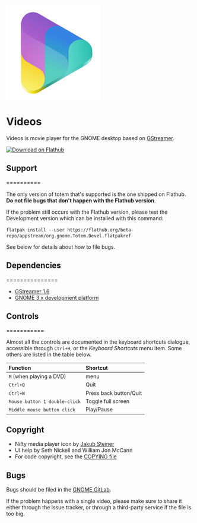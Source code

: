![icon](data/icons/scalable/org.gnome.Totem.svg)

# Videos
Videos is movie player for the GNOME desktop based on [GStreamer](https://gstreamer.freedesktop.org/).

[![Download on Flathub](https://upload.wikimedia.org/wikipedia/commons/thumb/a/a6/Flathub-badge-en.svg/240px-Flathub-badge-en.svg.png)](https://flathub.org/apps/details/org.gnome.Totem)

## Support
==========

The only version of totem that's supported is the one shipped on Flathub.
**Do not file bugs that don't happen with the Flathub version**.

If the problem still occurs with the Flathub version, please test the
Development version which can be installed with this command:

```
flatpak install --user https://flathub.org/beta-repo/appstream/org.gnome.Totem.Devel.flatpakref
```

See below for details about how to file bugs.

## Dependencies
===============

- [GStreamer 1.6](http://gstreamer.freedesktop.org)
- [GNOME 3.x development platform](http://www.gnome.org)

## Controls
===========

Almost all the controls are documented in the keyboard shortcuts dialogue,
accessible through `Ctrl+H`, or the *Keyboard Shortcuts* menu item. Some others
are listed in the table below.

| Function | Shortcut |
| :---      | :---      |
| `M` (when playing a DVD)      | menu      |
| `Ctrl+Q` | Quit |
| `Ctrl+W` | Press back button/Quit |
| `Mouse button 1 double-click` | Toggle full screen |
| `Middle mouse button click` | Play/Pause |

## Copyright

- Nifty media player icon by [Jakub Steiner](https://gitlab.gnome.org/jimmac)
- UI help by Seth Nickell and William Jon McCann
- For code copyright, see the [COPYING file](COPYING)

## Bugs

Bugs should be filed in the [GNOME GitLab](https://gitlab.gnome.org/GNOME/totem/issues/).

If the problem happens with a single video, please make sure to share it either
through the issue tracker, or through a third-party service if the file is too big.